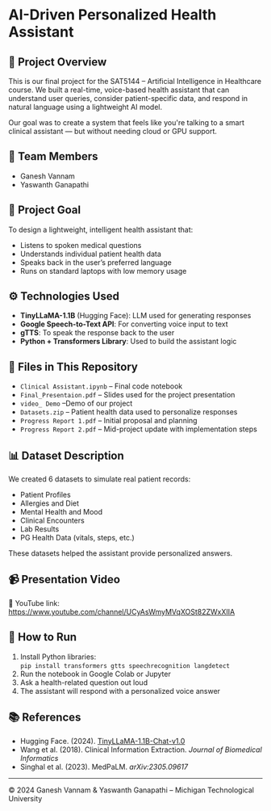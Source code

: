# AI-Driven Personalized Health Assistant

## 🧠 Project Overview
This is our final project for the SAT5144 – Artificial Intelligence in Healthcare course. We built a real-time, voice-based health assistant that can understand user queries, consider patient-specific data, and respond in natural language using a lightweight AI model.

Our goal was to create a system that feels like you're talking to a smart clinical assistant — but without needing cloud or GPU support.

## 👥 Team Members
- Ganesh Vannam  
- Yaswanth Ganapathi

## 🎯 Project Goal
To design a lightweight, intelligent health assistant that:
- Listens to spoken medical questions
- Understands individual patient health data
- Speaks back in the user’s preferred language
- Runs on standard laptops with low memory usage

## ⚙️ Technologies Used
- **TinyLLaMA-1.1B** (Hugging Face): LLM used for generating responses  
- **Google Speech-to-Text API**: For converting voice input to text  
- **gTTS**: To speak the response back to the user  
- **Python + Transformers Library**: Used to build the assistant logic

## 📁 Files in This Repository
- `Clinical Assistant.ipynb` – Final code notebook  
- `Final_Presentaion.pdf` – Slides used for the project presentation  
- `video_ Demo` –Demo of our project
- `Datasets.zip` – Patient health data used to personalize responses  
- `Progress Report 1.pdf` – Initial proposal and planning  
- `Progress Report 2.pdf` – Mid-project update with implementation steps

## 📊 Dataset Description
We created 6 datasets to simulate real patient records:
- Patient Profiles  
- Allergies and Diet  
- Mental Health and Mood  
- Clinical Encounters  
- Lab Results  
- PG Health Data (vitals, steps, etc.)

These datasets helped the assistant provide personalized answers.

## 📹 Presentation Video
🎥 YouTube link: https://www.youtube.com/channel/UCyAsWmyMVqXOSt82ZWxXIIA

## 🚀 How to Run
1. Install Python libraries:  
   `pip install transformers gtts speechrecognition langdetect`
2. Run the notebook in Google Colab or Jupyter  
3. Ask a health-related question out loud  
4. The assistant will respond with a personalized voice answer

## 📚 References
- Hugging Face. (2024). [TinyLLaMA-1.1B-Chat-v1.0](https://huggingface.co/TinyLlama/TinyLlama-1.1B-Chat-v1.0)  
- Wang et al. (2018). Clinical Information Extraction. *Journal of Biomedical Informatics*  
- Singhal et al. (2023). MedPaLM. *arXiv:2305.09617*  


---

© 2024 Ganesh Vannam & Yaswanth Ganapathi – Michigan Technological University
